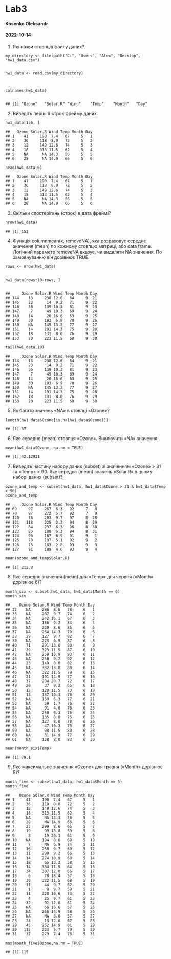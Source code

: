 <!DOCTYPE html>

<html>

<head>

<meta charset="utf-8" />
<meta name="generator" content="pandoc" />
<meta http-equiv="X-UA-Compatible" content="IE=EDGE" />


<meta name="author" content="Kosenko Oleksandr" />

<meta name="date" content="2022-10-14" />


<!-- code folding -->


</head>

<body>


<div class="container-fluid main-container">




<div id="header">



<h1 class="title toc-ignore">Lab3</h1>
<h4 class="author">Kosenko Oleksandr</h4>
<h4 class="date">2022-10-14</h4>

</div>


<ol style="list-style-type: decimal">
<li>Які назви стовпців файлу даних?</li>
</ol>
<pre class="r"><code>my_directory &lt;- file.path(&quot;C:&quot;, &quot;Users&quot;, &quot;Alex&quot;, &quot;Desktop&quot;, &quot;hw1_data.csv&quot;)

hw1_data &lt;- read.csv(my_directory)

colnames(hw1_data)</code></pre>
<pre><code>## [1] &quot;Ozone&quot;   &quot;Solar.R&quot; &quot;Wind&quot;    &quot;Temp&quot;    &quot;Month&quot;   &quot;Day&quot;</code></pre>
<ol start="2" style="list-style-type: decimal">
<li>Виведіть перші 6 строк фрейму даних.</li>
</ol>
<pre class="r"><code>hw1_data[1:6, ]</code></pre>
<pre><code>##   Ozone Solar.R Wind Temp Month Day
## 1    41     190  7.4   67     5   1
## 2    36     118  8.0   72     5   2
## 3    12     149 12.6   74     5   3
## 4    18     313 11.5   62     5   4
## 5    NA      NA 14.3   56     5   5
## 6    28      NA 14.9   66     5   6</code></pre>
<pre class="r"><code>head(hw1_data,6)</code></pre>
<pre><code>##   Ozone Solar.R Wind Temp Month Day
## 1    41     190  7.4   67     5   1
## 2    36     118  8.0   72     5   2
## 3    12     149 12.6   74     5   3
## 4    18     313 11.5   62     5   4
## 5    NA      NA 14.3   56     5   5
## 6    28      NA 14.9   66     5   6</code></pre>
<ol start="3" style="list-style-type: decimal">
<li>Скільки спостерігань (строк) в дата фреймі?</li>
</ol>
<pre class="r"><code>nrow(hw1_data)</code></pre>
<pre><code>## [1] 153</code></pre>
<ol start="4" style="list-style-type: decimal">
<li>Функція columnmean(x, removeNA), яка розраховує середнє значення
(mean) по кожному стовпцю матриці, або data frame. Логічний параметр
removeNA вказує, чи видаляти NA значення. По замовчуванню він дорівнює
TRUE.</li>
</ol>
<pre class="r"><code>rows &lt;- nrow(hw1_data)

hw1_data[rows:10-rows, ]</code></pre>
<pre><code>##     Ozone Solar.R Wind Temp Month Day
## 144    13     238 12.6   64     9  21
## 145    23      14  9.2   71     9  22
## 146    36     139 10.3   81     9  23
## 147     7      49 10.3   69     9  24
## 148    14      20 16.6   63     9  25
## 149    30     193  6.9   70     9  26
## 150    NA     145 13.2   77     9  27
## 151    14     191 14.3   75     9  28
## 152    18     131  8.0   76     9  29
## 153    20     223 11.5   68     9  30</code></pre>
<pre class="r"><code>tail(hw1_data,10)</code></pre>
<pre><code>##     Ozone Solar.R Wind Temp Month Day
## 144    13     238 12.6   64     9  21
## 145    23      14  9.2   71     9  22
## 146    36     139 10.3   81     9  23
## 147     7      49 10.3   69     9  24
## 148    14      20 16.6   63     9  25
## 149    30     193  6.9   70     9  26
## 150    NA     145 13.2   77     9  27
## 151    14     191 14.3   75     9  28
## 152    18     131  8.0   76     9  29
## 153    20     223 11.5   68     9  30</code></pre>
<ol start="5" style="list-style-type: decimal">
<li>Як багато значень «NA» в стовпці «Ozone»?</li>
</ol>
<pre class="r"><code>length(hw1_data$Ozone[is.na(hw1_data$Ozone)])</code></pre>
<pre><code>## [1] 37</code></pre>
<ol start="6" style="list-style-type: decimal">
<li>Яке середнє (mean) стовпця «Ozone». Виключити «NA» значення.</li>
</ol>
<pre class="r"><code>mean(hw1_data$Ozone, na.rm = TRUE)</code></pre>
<pre><code>## [1] 42.12931</code></pre>
<ol start="7" style="list-style-type: decimal">
<li>Виведіть частину набору даних (subset) зі значенням «Ozone» &gt; 31
та «Temp» &gt; 90. Яке середнє (mean) значень «Solar.R» в цьому наборі
даних (subset)?</li>
</ol>
<pre class="r"><code>ozone_and_temp &lt;- subset(hw1_data, hw1_data$Ozone &gt; 31 &amp; hw1_data$Temp &gt; 90)
ozone_and_temp</code></pre>
<pre><code>##     Ozone Solar.R Wind Temp Month Day
## 69     97     267  6.3   92     7   8
## 70     97     272  5.7   92     7   9
## 120    76     203  9.7   97     8  28
## 121   118     225  2.3   94     8  29
## 122    84     237  6.3   96     8  30
## 123    85     188  6.3   94     8  31
## 124    96     167  6.9   91     9   1
## 125    78     197  5.1   92     9   2
## 126    73     183  2.8   93     9   3
## 127    91     189  4.6   93     9   4</code></pre>
<pre class="r"><code>mean(ozone_and_temp$Solar.R)</code></pre>
<pre><code>## [1] 212.8</code></pre>
<ol start="8" style="list-style-type: decimal">
<li>Яке середнє значення (mean) для «Temp» для червня («Month» дорівнює
6)?</li>
</ol>
<pre class="r"><code>month_six &lt;- subset(hw1_data, hw1_data$Month == 6)
month_six</code></pre>
<pre><code>##    Ozone Solar.R Wind Temp Month Day
## 32    NA     286  8.6   78     6   1
## 33    NA     287  9.7   74     6   2
## 34    NA     242 16.1   67     6   3
## 35    NA     186  9.2   84     6   4
## 36    NA     220  8.6   85     6   5
## 37    NA     264 14.3   79     6   6
## 38    29     127  9.7   82     6   7
## 39    NA     273  6.9   87     6   8
## 40    71     291 13.8   90     6   9
## 41    39     323 11.5   87     6  10
## 42    NA     259 10.9   93     6  11
## 43    NA     250  9.2   92     6  12
## 44    23     148  8.0   82     6  13
## 45    NA     332 13.8   80     6  14
## 46    NA     322 11.5   79     6  15
## 47    21     191 14.9   77     6  16
## 48    37     284 20.7   72     6  17
## 49    20      37  9.2   65     6  18
## 50    12     120 11.5   73     6  19
## 51    13     137 10.3   76     6  20
## 52    NA     150  6.3   77     6  21
## 53    NA      59  1.7   76     6  22
## 54    NA      91  4.6   76     6  23
## 55    NA     250  6.3   76     6  24
## 56    NA     135  8.0   75     6  25
## 57    NA     127  8.0   78     6  26
## 58    NA      47 10.3   73     6  27
## 59    NA      98 11.5   80     6  28
## 60    NA      31 14.9   77     6  29
## 61    NA     138  8.0   83     6  30</code></pre>
<pre class="r"><code>mean(month_six$Temp)</code></pre>
<pre><code>## [1] 79.1</code></pre>
<ol start="9" style="list-style-type: decimal">
<li>Яке максимальне значення «Ozone» для травня («Month» дорівнює
5)?</li>
</ol>
<pre class="r"><code>month_five &lt;- subset(hw1_data, hw1_data$Month == 5)
month_five</code></pre>
<pre><code>##    Ozone Solar.R Wind Temp Month Day
## 1     41     190  7.4   67     5   1
## 2     36     118  8.0   72     5   2
## 3     12     149 12.6   74     5   3
## 4     18     313 11.5   62     5   4
## 5     NA      NA 14.3   56     5   5
## 6     28      NA 14.9   66     5   6
## 7     23     299  8.6   65     5   7
## 8     19      99 13.8   59     5   8
## 9      8      19 20.1   61     5   9
## 10    NA     194  8.6   69     5  10
## 11     7      NA  6.9   74     5  11
## 12    16     256  9.7   69     5  12
## 13    11     290  9.2   66     5  13
## 14    14     274 10.9   68     5  14
## 15    18      65 13.2   58     5  15
## 16    14     334 11.5   64     5  16
## 17    34     307 12.0   66     5  17
## 18     6      78 18.4   57     5  18
## 19    30     322 11.5   68     5  19
## 20    11      44  9.7   62     5  20
## 21     1       8  9.7   59     5  21
## 22    11     320 16.6   73     5  22
## 23     4      25  9.7   61     5  23
## 24    32      92 12.0   61     5  24
## 25    NA      66 16.6   57     5  25
## 26    NA     266 14.9   58     5  26
## 27    NA      NA  8.0   57     5  27
## 28    23      13 12.0   67     5  28
## 29    45     252 14.9   81     5  29
## 30   115     223  5.7   79     5  30
## 31    37     279  7.4   76     5  31</code></pre>
<pre class="r"><code>max(month_five$Ozone,na.rm = TRUE)</code></pre>
<pre><code>## [1] 115</code></pre>




</div>


</body>
</html>
